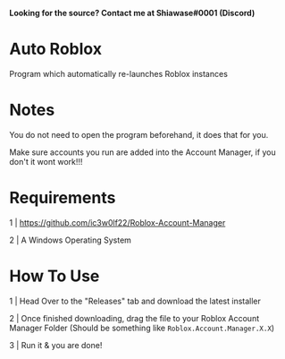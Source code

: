 **Looking for the source? Contact me at Shiawase#0001 (Discord)**

# Auto Roblox
Program which automatically re-launches Roblox instances

# Notes
You do not need to open the program beforehand, it does that for you.

Make sure accounts you run are added into the Account Manager, if you don't it wont work!!!
# Requirements
1 | https://github.com/ic3w0lf22/Roblox-Account-Manager

2 | A Windows Operating System

# How To Use

1 | Head Over to the "Releases" tab and download the latest installer

2 | Once finished downloading, drag the file to your Roblox Account Manager Folder (Should be something like `Roblox.Account.Manager.X.X`)

3 | Run it & you are done!

